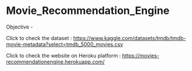 # Movie_Recommendation_Engine

Objective - 


Click to check the dataset : https://www.kaggle.com/datasets/tmdb/tmdb-movie-metadata?select=tmdb_5000_movies.csv

Click to check the website on Heroku platform : https://movies-recommendationengine.herokuapp.com/



